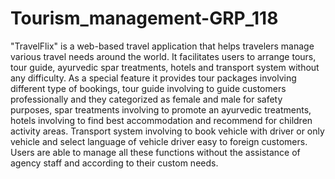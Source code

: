 # Tourism_management-GRP_118

"TravelFlix" is a web-based travel application that helps travelers manage various travel needs around the world. It facilitates users to arrange tours, tour guide, ayurvedic spar treatments, hotels and transport system without any difficulty. As a special feature it provides tour packages involving different type of bookings, tour guide involving to guide customers professionally and they categorized as female and male for safety purposes, spar treatments involving to promote an ayurvedic treatments, hotels involving to find best accommodation and recommend for children activity areas. Transport system involving to book vehicle with driver or only vehicle and select language of vehicle driver easy to foreign customers. Users are able to manage all these functions without the assistance of agency staff and according to their custom needs.
